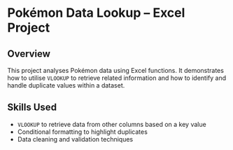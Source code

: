 # Pokémon Data Lookup – Excel Project

## Overview
This project analyses Pokémon data using Excel functions. It demonstrates how to utilise `VLOOKUP` to retrieve related information and how to identify and handle duplicate values within a dataset.

## Skills Used
- `VLOOKUP` to retrieve data from other columns based on a key value  
- Conditional formatting to highlight duplicates  
- Data cleaning and validation techniques

